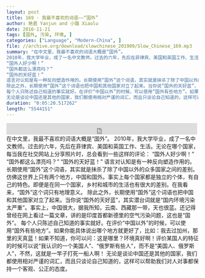 ```yaml
---
layout: post
title: 169 - 我最不喜欢的词语——“国外”
author: 艳君 Yanjun and 小璐 Xiaolu
date: 2016-11-21
tags: [国外, 污染, 环境, ]
categories: ["Language", "Modern-China", ]
file: //archive.org/download/slowchinese_201909/Slow_Chinese_169.mp3
summary: "在中文里，我最不喜欢的词语大概是“国外”。  
2010年，我大学毕业，成了一名中文教师。过去的六年，先后在菲律宾、美国和英国工作、生活。无论在哪个国家，每当我在社交网站上分享照片时，总会看到一些这样的评论：  
“国外人好少啊！”
“国外都这么漂亮吗？”
“国外的天好蓝！”  
语言对认知是有一种反向塑造作用的。长期使用“国外”这个词语，其实就是抹杀了除了中国以外的众多国家之间的差别。仿佛这世界上只有两个地方，中国和国外。事实上每个国家都是独立的个体，有自己的特色。即便是在同一个国家，乡村和城市的生活也有很大的差别。在我看来，“国外”这个词只有地理意义。  
除此之外，长期使用“国外”这个词语也把中国和其他国家对立了起来。当你说“国外的天好蓝”，其实潜台词就是“国内环境污染太严重”。事实上，中国很大，据我所知，云南、西藏那一带，天也很蓝。还记得曾经在网上看过一篇文章，讲的是印度首都新德里的空气污染问题，这也是“国外”。  
每个人只陈述自己知道的事实就好。在评价“中国以外”的时候，可以使用“国外有些地方”。如果你能具体说出哪个地方就更好了，比如：我去过加州，那里的天真蓝！如果不知道，你可以问：这是哪里？环境真好啊！评价某国人的特征的时候可以说“我认识的一个美国人”、“俄罗斯有些人”，而不是“美国人、俄罗斯人”，不然，这就是一竿子打死一船人啊！  
无论是谈论中国还是其他的国家，我们都使用相对严谨的词汇，而且只谈论自己知道的，这样可以帮助我们对人对事都保持一个客观、公正的态度。"
duration: "0:05:20.517262"
length: "5544151"
---
```


<iframe src="https://archive.org/embed/slowchinese_201909/Slow_Chinese_169.mp3" width="500" height="30" frameborder="0" webkitallowfullscreen="true" mozallowfullscreen="true" allowfullscreen></iframe>
在中文里，我最不喜欢的词语大概是“国外”。  
2010年，我大学毕业，成了一名中文教师。过去的六年，先后在菲律宾、美国和英国工作、生活。无论在哪个国家，每当我在社交网站上分享照片时，总会看到一些这样的评论：  
“国外人好少啊！”
“国外都这么漂亮吗？”
“国外的天好蓝！”  
语言对认知是有一种反向塑造作用的。长期使用“国外”这个词语，其实就是抹杀了除了中国以外的众多国家之间的差别。仿佛这世界上只有两个地方，中国和国外。事实上每个国家都是独立的个体，有自己的特色。即便是在同一个国家，乡村和城市的生活也有很大的差别。在我看来，“国外”这个词只有地理意义。  
除此之外，长期使用“国外”这个词语也把中国和其他国家对立了起来。当你说“国外的天好蓝”，其实潜台词就是“国内环境污染太严重”。事实上，中国很大，据我所知，云南、西藏那一带，天也很蓝。还记得曾经在网上看过一篇文章，讲的是印度首都新德里的空气污染问题，这也是“国外”。  
每个人只陈述自己知道的事实就好。在评价“中国以外”的时候，可以使用“国外有些地方”。如果你能具体说出哪个地方就更好了，比如：我去过加州，那里的天真蓝！如果不知道，你可以问：这是哪里？环境真好啊！评价某国人的特征的时候可以说“我认识的一个美国人”、“俄罗斯有些人”，而不是“美国人、俄罗斯人”，不然，这就是一竿子打死一船人啊！  
无论是谈论中国还是其他的国家，我们都使用相对严谨的词汇，而且只谈论自己知道的，这样可以帮助我们对人对事都保持一个客观、公正的态度。